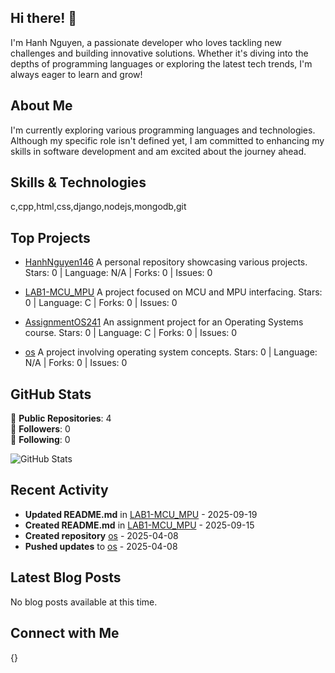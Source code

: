 ## Hi there! 👋

I'm Hanh Nguyen, a passionate developer who loves tackling new challenges and building innovative solutions. Whether it's diving into the depths of programming languages or exploring the latest tech trends, I'm always eager to learn and grow!

## About Me

I'm currently exploring various programming languages and technologies. Although my specific role isn't defined yet, I am committed to enhancing my skills in software development and am excited about the journey ahead.

## Skills & Technologies

c,cpp,html,css,django,nodejs,mongodb,git

## Top Projects

- [HanhNguyen146](https://github.com/HanhNguyen146/HanhNguyen146) 
  A personal repository showcasing various projects. 
  Stars: 0 | Language: N/A | Forks: 0 | Issues: 0  

- [LAB1-MCU_MPU](https://github.com/HanhNguyen146/LAB1-MCU_MPU) 
  A project focused on MCU and MPU interfacing. 
  Stars: 0 | Language: C | Forks: 0 | Issues: 0  

- [AssignmentOS241](https://github.com/HanhNguyen146/AssignmentOS241) 
  An assignment project for an Operating Systems course. 
  Stars: 0 | Language: C | Forks: 0 | Issues: 0  

- [os](https://github.com/HanhNguyen146/os) 
  A project involving operating system concepts. 
  Stars: 0 | Language: N/A | Forks: 0 | Issues: 0

## GitHub Stats

🌟 **Public Repositories**: 4  
👥 **Followers**: 0  
👤 **Following**: 0  

![GitHub Stats](https://github-readme-stats.vercel.app/api?username=HanhNguyen146&show_icons=true&theme=radical)

## Recent Activity

- **Updated README.md** in [LAB1-MCU_MPU](https://github.com/HanhNguyen146/LAB1-MCU_MPU) - 2025-09-19  
- **Created README.md** in [LAB1-MCU_MPU](https://github.com/HanhNguyen146/LAB1-MCU_MPU) - 2025-09-15  
- **Created repository** [os](https://github.com/HanhNguyen146/os) - 2025-04-08  
- **Pushed updates** to [os](https://github.com/HanhNguyen146/os) - 2025-04-08

## Latest Blog Posts

No blog posts available at this time.

## Connect with Me

{}
